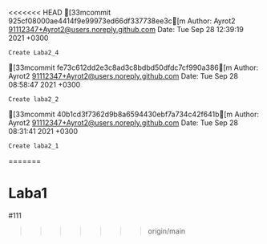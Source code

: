 <<<<<<< HEAD
[33mcommit 925cf08000ae4414f9e99973ed66df337738ee3c[m
Author: Ayrot2 <91112347+Ayrot2@users.noreply.github.com>
Date:   Tue Sep 28 12:39:19 2021 +0300

    Create Laba2_4

[33mcommit fe73c612dd2e3c8ad3c8bdbd50dfdc7cf990a386[m
Author: Ayrot2 <91112347+Ayrot2@users.noreply.github.com>
Date:   Tue Sep 28 08:58:47 2021 +0300

    Create laba2_2

[33mcommit 40b1cd3f7362d9b8a6594430ebf7a734c42f641b[m
Author: Ayrot2 <91112347+Ayrot2@users.noreply.github.com>
Date:   Tue Sep 28 08:31:41 2021 +0300

    Create laba2_1
=======
# Laba1
#111
>>>>>>> origin/main
